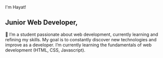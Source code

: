 I'm Hayat!

## Junior Web Developer,   
💬 I’m a student passionate about web development, currently learning and refining my skills. My goal is to constantly discover new technologies and improve as a developer.
I’m currently learning the fundamentals of web development (HTML, CSS, Javascript). 
